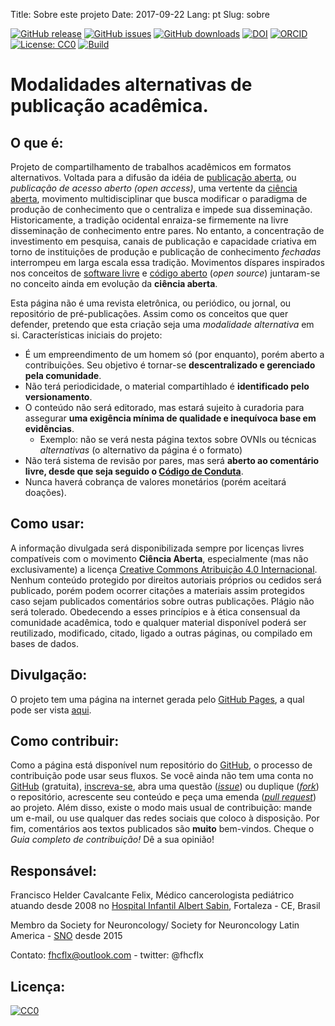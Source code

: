 Title: Sobre este projeto
Date: 2017-09-22
Lang: pt
Slug: sobre

[![GitHub release](https://img.shields.io/github/release/fhcflx/alt-pub.svg)](https://github.com/fhcflx/alt-pub/releases)
[![GitHub issues](https://img.shields.io/github/issues/fhcflx/alt-pub.svg)](https://github.com/fhcflx/alt-pub/issues)
[![GitHub downloads](https://img.shields.io/github/downloads/fhcflx/alt-pub/total.svg)](https://github.com/fhcflx/alt-pub/releases)
[![DOI](https://zenodo.org/badge/doi/10.5281/zenodo.594582.svg)](http://dx.doi.org/10.5281/zenodo.594582)
[![ORCID](https://img.shields.io/badge/ORCID-0000--0002--8398--0993-blue.svg)](http://orcid.org/0000-0002-8398-0993)
[![License: CC0](https://img.shields.io/badge/License-CC%200-lightgrey.svg)](https://creativecommons.org/share-your-work/public-domain/cc0/)
[![Build](https://img.shields.io/travis/fhcflx/alt-pub.svg)](https://travis-ci.org/fhcflx/alt-pub)

# Modalidades alternativas de publicação acadêmica.

## O que é:

Projeto de compartilhamento de trabalhos acadêmicos em formatos alternativos. Voltada para a difusão da idéia de [publicação aberta](https://pt.wikiversity.org/wiki/Manual_para_publicação_aberta_de_pesquisas), ou _publicação de acesso aberto (open access)_, uma vertente da [ciência aberta](https://pt.wikipedia.org/wiki/Ciência_aberta), movimento multidisciplinar que busca modificar o paradigma de produção de conhecimento que o centraliza e impede sua disseminação. Historicamente, a tradição ocidental enraiza-se firmemente na livre disseminação de conhecimento entre pares. No entanto, a concentração de investimento em pesquisa, canais de publicação e capacidade criativa em torno de instituições de produção e publicação de conhecimento _fechadas_ interrompeu em larga escala essa tradição. Movimentos díspares inspirados nos conceitos de [software livre](https://pt.wikipedia.org/wiki/Software_livre) e [código aberto](https://pt.wikipedia.org/wiki/Código_aberto) (_open source_) juntaram-se no conceito ainda em evolução da **ciência aberta**.

Esta página não é uma revista eletrônica, ou periódico, ou jornal, ou repositório de pré-publicações. Assim como os conceitos que quer defender, pretendo que esta criação seja uma _modalidade alternativa_ em si. Características iniciais do projeto:

- É um empreendimento de um homem só (por enquanto), porém aberto a contribuições. Seu objetivo é tornar-se **descentralizado e gerenciado pela comunidade**.
- Não terá periodicidade, o material compartihlado é **identificado pelo versionamento**.
- O conteúdo não será editorado, mas estará sujeito à curadoria para assegurar **uma exigência mínima de qualidade e inequívoca base em evidências**.
  - Exemplo: não se verá nesta página textos sobre OVNIs ou técnicas _alternativas_ (o alternativo da página é o formato)
- Não terá sistema de revisão por pares, mas será **aberto ao comentário livre, desde que seja seguido o [Código de Conduta](https://help.github.com/articles/github-community-guidelines/)**.
- Nunca haverá cobrança de valores monetários (porém aceitará doações).

## Como usar:

A informação divulgada será disponibilizada sempre por licenças livres compatíveis com o movimento **Ciência Aberta**, especialmente (mas não exclusivamente) a licença [Creative Commons Atribuição 4.0 Internacional](https://creativecommons.org/licenses/by/4.0/deed.pt_BR). Nenhum conteúdo protegido por direitos autoriais próprios ou cedidos será publicado, porém podem ocorrer citações a materiais assim protegidos caso sejam publicados comentários sobre outras publicações. Plágio não será tolerado. Obedecendo a esses princípios e à ética consensual da comunidade acadêmica, todo e qualquer material disponível poderá ser reutilizado, modificado, citado, ligado a outras páginas, ou compilado em bases de dados.

## Divulgação:

O projeto tem uma página na internet gerada pelo [GitHub Pages](https://pages.github.com), a qual pode ser vista [aqui](https://fhcflx.github.io/alt-pub).

## Como contribuir:

Como a página está disponível num repositório do [GitHub](https://github.com/fhcflx/alt-pub), o processo de contribuição pode usar seus fluxos. Se você ainda não tem uma conta no [GitHub](https://github.com) (gratuita), [inscreva-se](https://github.com/join?source=header-home), abra uma questão ([_issue_](https://github.com/fhcflx/cpc-neuro/issues/new)) ou duplique ([_fork_](https://help.github.com/articles/fork-a-repo/)) o repositório, acrescente seu conteúdo e peça uma emenda ([_pull request_](https://github.com/fhcflx/cpc-neuro/compare)) ao projeto. Além disso, existe o modo mais usual de contribuição: mande um e-mail, ou use qualquer das redes sociais que coloco à disposição. Por fim, comentários aos textos publicados são **muito** bem-vindos. Cheque o _Guia completo de contribuição!_ Dê a sua opinião!

## Responsável:

Francisco Helder Cavalcante Felix,
Médico cancerologista pediátrico
atuando desde 2008 no [Hospital Infantil Albert Sabin](http://www.hias.ce.gov.br/#site), Fortaleza - CE, Brasil

Membro da Society for Neuroncology/ Society for Neuroncology Latin America - [SNO](https://www.snola.org/br) desde 2015

Contato: fhcflx@outlook.com - twitter: @fhcflx

## Licença:

<p xmlns:dct="http://purl.org/dc/terms/">
  <a rel="license"
     href="http://creativecommons.org/publicdomain/zero/1.0/">
    <img src="http://i.creativecommons.org/p/zero/1.0/88x31.png" style="border-style: none;" alt="CC0" />
  </a>
  <br />
